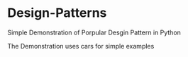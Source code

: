 # Design-Patterns
Simple Demonstration of Porpular Desgin Pattern in Python

The Demonstration uses cars for simple examples

